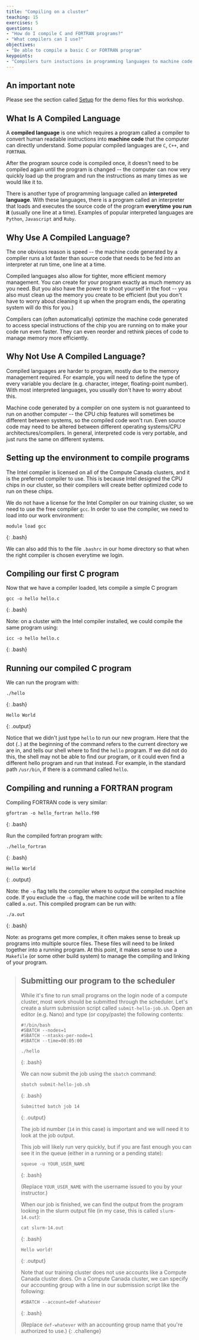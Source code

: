 ```yaml
---
title: "Compiling on a cluster"
teaching: 15
exercises: 5
questions:
- "How do I compile C and FORTRAN programs?"
- "What compilers can I use?"
objectives:
- "Be able to compile a basic C or FORTRAN program"
keypoints:
- "Compilers turn instuctions in programming languages to machine code that the computer can execute"
---
```


## An important note

Please see the section called [Setup](../setup) for the demo files for this workshop.

## What Is A Compiled Language

A **compiled language** is one which requires a program called a compiler to
convert human readable instructions into **machine code** that the 
computer can directly understand. Some popular compiled languages are
`C`, `C++`, and `FORTRAN`.

After the program source code is compiled once, it doesn't need to
be compiled again until the program is changed -- the computer can now
very quickly load up the program and run the instructions as many times
as we would like it to.

There is another type of programming language called an **interpreted language**.
With these languages, there is a program called an interpreter that loads
and executes the source code of the program **everytime you run it**
(usually one line at a time). Examples of popular interpreted languages are
`Python`, `Javascript` and `Ruby`.


## Why Use A Compiled Language?

The one obvious reason is speed -- the machine code generated by a
compiler runs a lot faster than source code that needs to be fed
into an interpreter at run time, one line at a time.

Compiled languages also allow for tighter, more efficient memory management. You can create for your program exactly as much memory as you need. But you also have the power to shoot yourself in the foot -- you also must clean up the memory you create to be efficient (but you don't have to worry about cleaning it up when the program ends, the operating system will do this for you.) 

Compilers can (often automatically) optimize the machine code generated to access special instructions of the chip you are running on to make your code run even faster. They can even reorder and rethink pieces of code to manage memory more efficiently.

## Why Not Use A Compiled Language?

Compiled languages are harder to program, mostly due to the memory management required. For example, you will need to define the type of every variable you declare (e.g. character, integer, floating-point number). With most interpreted languages, you usually don't have to worry about this.

Machine code generated by a compiler on one system is not guaranteed to run on another computer -- the CPU chip features will sometimes be different between systems, so the compiled code won't run. Even source code may need to be altered between different operating systems/CPU architectures/compilers. In general, interpreted code is very portable, and just runs the same on different systems.

## Setting up the environment to compile programs

The Intel compiler is licensed on all of the Compute Canada clusters, and
it is the preferred compiler to use. This is because Intel designed the
CPU chips in our cluster, so their compilers will create better
optimized code to run on these chips.

We do not have a license for the Intel
Compiler on our training cluster, so we need to use the free compiler `gcc`.
In order to use the compiler, we need to load into our work environment:

```
module load gcc
```
{: .bash}

We can also add this to the file `.bashrc` in our home directory so that when the
right compiler is chosen everytime we login.

## Compiling our first C program

Now that we have a compiler loaded, lets compile a simple C program

```
gcc -o hello hello.c
```
{: .bash}

Note: on a cluster with the Intel compiler installed, we could compile the same program using:

```
icc -o hello hello.c
```
{: .bash}

## Running our compiled C program

We can run the program with:

```
./hello
```
{: .bash}
```
Hello World
```
{: .output}

Notice that we didn't just type `hello` to run our new program. Here that the dot (`.`) at the beginning of the command refers to the current directory we are in, and tells our shell where to find the `hello` program. If we did not do this, the shell may not be able to find our program, or it could even find a different hello program and run that instead. For example, in the standard path `/usr/bin`, if there is a command called `hello`.

## Compiling and running a FORTRAN program

Compiling FORTRAN code is very similar:

```
gfortran -o hello_fortran hello.f90
```
{: .bash}

Run the compiled fortran program with:
```
./hello_fortran
```
{: .bash}
```
Hello World
```
{: .output}

Note: the `-o` flag tells the compiler where to output the compiled machine code. If you exclude the `-o` flag, the machine code will be writen to a file called `a.out`. This compiled program can be run with:

```
./a.out
```
{: .bash}

Note: as programs get more complex, it often makes sense to break up
programs into multiple source files. These files will need to be linked
together into a running program. At this point, it makes sense to use a
`Makefile` (or some other build system) to manage the compiling and
linking of your program.

> ## Submitting our program to the scheduler
>
> While it's fine to run small programs on the login node of a compute cluster,
> most work should be submitted through the scheduler. Let's create a slurm
> submission script called `submit-hello-job.sh`. Open an editor (e.g. Nano)
> and type (or copy/paste) the following contents:
>
> ~~~
> #!/bin/bash 
> #SBATCH --nodes=1
> #SBATCH --ntasks-per-node=1
> #SBATCH --time=00:05:00
>
> ./hello
> ~~~
> {: .bash}
>
> We can now submit the job using the `sbatch` command:
> ```
> sbatch submit-hello-job.sh
> ```
> {: .bash}
> ```
> Submitted batch job 14
> ```
> {: .output}
>
> The job id number (`14` in this case) is important and we will need it to
> look at the job output.
>
> This job will likely run very quickly, but if you are fast enough you can
> see it in the queue (either in a running or a pending state):
> ```
> squeue -u YOUR_USER_NAME
> ```
> {: .bash}
>
> (Replace `YOUR_USER_NAME` with the username issued to you by your instructor.)
>
> When our job is finished, we can find the output from the program looking
> in the slurm output file (in my case, this is called `slurm-14.out`):
> ```
> cat slurm-14.out
> ```
> {: .bash}
> ```
> Hello world!
> ```
> {: .output}
> 
> Note that our training cluster does not use accounts like a Compute Canada cluster does.
> On a Compute Canada cluster, we can specify our accounting group with a line in our submission
> script like the following:
> 
> ```
> #SBATCH --account=def-whatever
> ```
> {: .bash}
>
> (Replace `def-whatever` with an accounting group name that you're authorized to use.)
{: .challenge}

